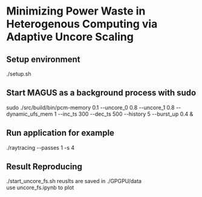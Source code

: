 # Minimizing Power Waste in Heterogenous Computing via Adaptive Uncore Scaling

## Setup environment
./setup.sh

## Start MAGUS as a background process with sudo 
sudo ./src/build/bin/pcm-memory 0.1 --uncore_0 0.8 --uncore_1 0.8 --dynamic_ufs_mem 1 --inc_ts 300
--dec_ts 500 --history 5 --burst_up 0.4 &


## Run application for example
./raytracing --passes 1 -s 4


## Result Reproducing
./start_uncore_fs.sh 
reuslts are saved in ./GPGPU/data  
use uncore_fs.ipynb to plot
